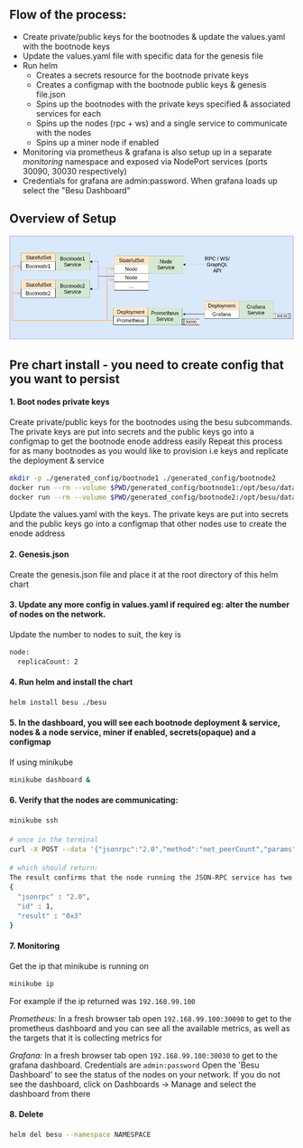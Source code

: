 
## Flow of the process:
- Create private/public keys for the bootnodes & update the values.yaml with the bootnode keys
- Update the values.yaml file with specific data for the genesis file
- Run helm
  - Creates a secrets resource for the bootnode private keys
  - Creates a configmap with the bootnode public keys & genesis file.json
  - Spins up the bootnodes with the private keys specified & associated services for each
  - Spins up the nodes (rpc + ws) and a single service to communicate with the nodes
  - Spins up a miner node if enabled
- Monitoring via prometheus & grafana is also setup up in a separate *monitoring* namespace and exposed via NodePort services (ports 30090, 30030 respectively)
- Credentials for grafana are admin:password. When grafana loads up select the "Besu Dashboard"

## Overview of Setup
![Image ethash](../../../images/ethash.png)


## Pre chart install - you need to create config that you want to persist

#### 1. Boot nodes private keys
Create private/public keys for the bootnodes using the besu subcommands. The private keys are put into secrets and the public keys go into a configmap to get the bootnode enode address easily
Repeat this process for as many bootnodes as you would like to provision i.e keys and replicate the deployment & service

```bash
mkdir -p ./generated_config/bootnode1 ./generated_config/bootnode2
docker run --rm --volume $PWD/generated_config/bootnode1:/opt/besu/data hyperledger/besu:develop --data-path /opt/besu/data public-key export --to /opt/besu/data/key.pub
docker run --rm --volume $PWD/generated_config/bootnode2:/opt/besu/data hyperledger/besu:develop --data-path /opt/besu/data public-key export --to /opt/besu/data/key.pub
```

Update the values.yaml with the keys. The private keys are put into secrets and the public keys go into a configmap that other nodes use to create the enode address

#### 2. Genesis.json
Create the genesis.json file and place it at the root directory of this helm chart

#### 3. Update any more config in values.yaml if required eg: alter the number of nodes on the network.
Update the number to nodes to suit, the key is
```bash
node:
  replicaCount: 2
```

#### 4. Run helm and install the chart
```bash
helm install besu ./besu
```

#### 5. In the dashboard, you will see each bootnode deployment & service, nodes & a node service, miner if enabled, secrets(opaque) and a configmap

If using minikube
```bash
minikube dashboard &
```

#### 6. Verify that the nodes are communicating:
```bash
minikube ssh

# once in the terminal
curl -X POST --data '{"jsonrpc":"2.0","method":"net_peerCount","params":[],"id":1}' <BESU_NODE_SERVICE_HOST>:8545

# which should return:
The result confirms that the node running the JSON-RPC service has two peers:
{
  "jsonrpc" : "2.0",
  "id" : 1,
  "result" : "0x3"
}

```

#### 7. Monitoring
Get the ip that minikube is running on
```bash
minikube ip
```

For example if the ip returned was `192.168.99.100`

*Prometheus:*
In a fresh browser tab open `192.168.99.100:30090` to get to the prometheus dashboard and you can see all the available metrics, as well as the targets that it is collecting metrics for

*Grafana:*
In a fresh browser tab open `192.168.99.100:30030` to get to the grafana dashboard. Credentials are `admin:password` Open the 'Besu Dashboard' to see the status of the nodes on your network. If you do not see the dashboard, click on Dashboards -> Manage and select the dashboard from there


#### 8. Delete
```bash
helm del besu --namespace NAMESPACE

```
